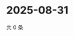 # 2025-08-31

共 0 条

<!-- BEGIN ZHIHUQUESTIONS -->
<!-- 最后更新时间 Sun Aug 31 2025 01:08:24 GMT+0800 (China Standard Time) -->

<!-- END ZHIHUQUESTIONS -->
